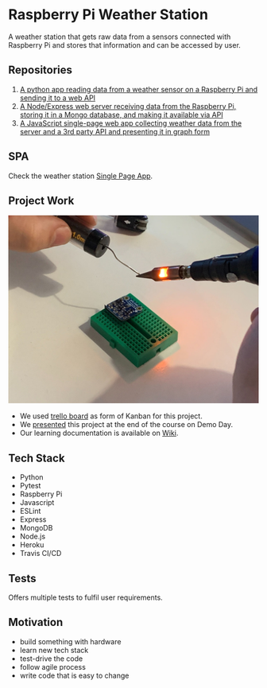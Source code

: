 # Raspberry Pi Weather Station
A weather station that gets raw data from a sensors connected with Raspberry Pi and stores that information and can be accessed by user.

## Repositories
1. [A python app reading data from a weather sensor on a Raspberry Pi and sending it to a web API](https://github.com/Hives/weather-station-rpi)
2. [A Node/Express web server receiving data from the Raspberry Pi, storing it in a Mongo database, and making it available via API](https://github.com/riyadattani/weather_station_server)
3. [A JavaScript single-page web app collecting weather data from the server and a 3rd party API and presenting it in graph form](https://github.com/hybridbad/spa-weather-station-vanilla)

## SPA
Check the weather station [Single Page App](https://hybridbad.github.io/spa-weather-station-vanilla/).

## Project Work
![Soldering](images/hardware.jpg)
- We used [trello board](https://trello.com/b/vbV1s9Rp/placeholder) as form of Kanban for this project. 
- We [presented](https://docs.google.com/presentation/d/1YhNafnm0zdnipqh3UDPu5Sn-wXPZohDw85Wv1GgQ7ZY/edit?usp=sharing) this project at the end of the course on Demo Day.
- Our learning documentation is available on [Wiki](https://github.com/Hives/makers-weather-station/wiki).

## Tech Stack
- Python
- Pytest
- Raspberry Pi
- Javascript
- ESLint
- Express
- MongoDB
- Node.js
- Heroku
- Travis CI/CD

## Tests
Offers multiple tests to fulfil user requirements.

## Motivation
- build something with hardware
- learn new tech stack
- test-drive the code
- follow agile process
- write code that is easy to change
